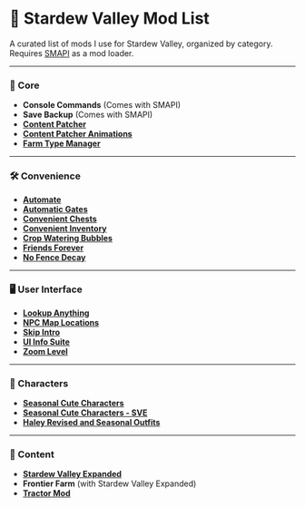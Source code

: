 # 🌾 Stardew Valley Mod List

A curated list of mods I use for Stardew Valley, organized by category. Requires [SMAPI](https://smapi.io/) as a mod loader.

---

### 🔧 Core

- **Console Commands** (Comes with SMAPI)
- **Save Backup** (Comes with SMAPI)
- [**Content Patcher**](https://www.nexusmods.com/stardewvalley/mods/1915)
- [**Content Patcher Animations**](https://www.nexusmods.com/stardewvalley/mods/3853)
- [**Farm Type Manager**](https://www.nexusmods.com/stardewvalley/mods/3231)

---

### 🛠️ Convenience

- [**Automate**](https://www.nexusmods.com/stardewvalley/mods/1063)
- [**Automatic Gates**](https://www.nexusmods.com/stardewvalley/mods/3109)
- [**Convenient Chests**](https://www.nexusmods.com/stardewvalley/mods/2196)
- [**Convenient Inventory**](https://www.nexusmods.com/stardewvalley/mods/10384)
- [**Crop Watering Bubbles**](https://www.nexusmods.com/stardewvalley/mods/21428)
- [**Friends Forever**](https://www.nexusmods.com/stardewvalley/mods/20702)
- [**No Fence Decay**](https://www.nexusmods.com/stardewvalley/mods/20802)

---

### 🖥️ User Interface

- [**Lookup Anything**](https://www.nexusmods.com/stardewvalley/mods/541)
- [**NPC Map Locations**](https://www.nexusmods.com/stardewvalley/mods/239)
- [**Skip Intro**](https://www.nexusmods.com/stardewvalley/mods/533)
- [**UI Info Suite**](https://www.nexusmods.com/stardewvalley/mods/7098)
- [**Zoom Level**](https://www.nexusmods.com/stardewvalley/mods/7363)

---

### 👤 Characters

- [**Seasonal Cute Characters**](https://www.nexusmods.com/stardewvalley/mods/5450)
- [**Seasonal Cute Characters - SVE**](https://www.nexusmods.com/stardewvalley/mods/5969)
- [**Haley Revised and Seasonal Outfits**](https://www.nexusmods.com/stardewvalley/mods/11389)

---

### 🌄 Content

- [**Stardew Valley Expanded**](https://www.nexusmods.com/stardewvalley/mods/3753)
- **Frontier Farm** (with Stardew Valley Expanded)
- [**Tractor Mod**](https://www.nexusmods.com/stardewvalley/mods/1401)
